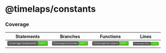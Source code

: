 # @timelaps/constants

### Coverage

| Statements | Branches | Functions | Lines |
| -----------|----------|-----------|-------|
| ![Statements](coverage/badge-statements.svg?sanitize=true "Make me better!") | ![Branches](coverage/badge-branches.svg?sanitize=true "Make me better!") | ![Functions](coverage/badge-functions.svg?sanitize=true "Make me better!") | ![Lines](coverage/badge-lines.svg?sanitize=true "Make me better!") |
